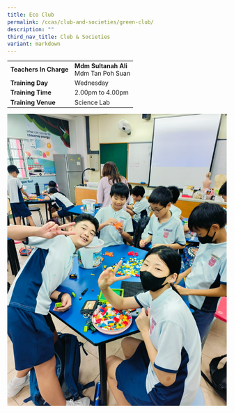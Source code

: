 ```yaml
---
title: Eco Club
permalink: /ccas/club-and-societies/green-club/
description: ""
third_nav_title: Club & Societies
variant: markdown
---
```

| |  | 
| -------- | -------- | 
| **Teachers In Charge**     | **Mdm Sultanah Ali** <br>Mdm Tan Poh Suan <b>
|**Training Day**|Wednesday
|**Training Time**|2.00pm to 4.00pm
|**Training Venue**|Science Lab</b>

![](/images/CCA/STEM_Sustainability_themed.jpg)